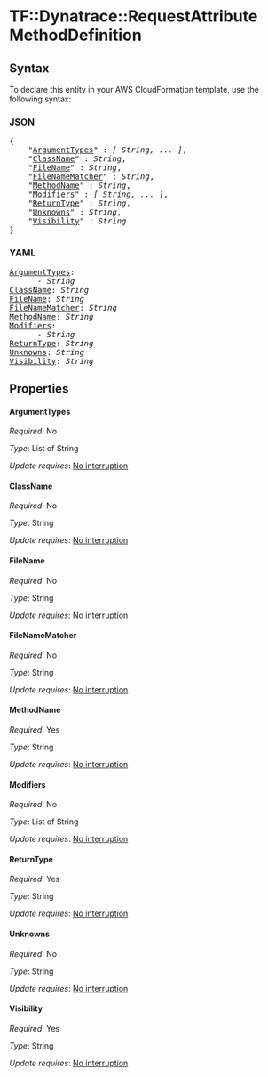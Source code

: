 # TF::Dynatrace::RequestAttribute MethodDefinition

## Syntax

To declare this entity in your AWS CloudFormation template, use the following syntax:

### JSON

<pre>
{
    "<a href="#argumenttypes" title="ArgumentTypes">ArgumentTypes</a>" : <i>[ String, ... ]</i>,
    "<a href="#classname" title="ClassName">ClassName</a>" : <i>String</i>,
    "<a href="#filename" title="FileName">FileName</a>" : <i>String</i>,
    "<a href="#filenamematcher" title="FileNameMatcher">FileNameMatcher</a>" : <i>String</i>,
    "<a href="#methodname" title="MethodName">MethodName</a>" : <i>String</i>,
    "<a href="#modifiers" title="Modifiers">Modifiers</a>" : <i>[ String, ... ]</i>,
    "<a href="#returntype" title="ReturnType">ReturnType</a>" : <i>String</i>,
    "<a href="#unknowns" title="Unknowns">Unknowns</a>" : <i>String</i>,
    "<a href="#visibility" title="Visibility">Visibility</a>" : <i>String</i>
}
</pre>

### YAML

<pre>
<a href="#argumenttypes" title="ArgumentTypes">ArgumentTypes</a>: <i>
      - String</i>
<a href="#classname" title="ClassName">ClassName</a>: <i>String</i>
<a href="#filename" title="FileName">FileName</a>: <i>String</i>
<a href="#filenamematcher" title="FileNameMatcher">FileNameMatcher</a>: <i>String</i>
<a href="#methodname" title="MethodName">MethodName</a>: <i>String</i>
<a href="#modifiers" title="Modifiers">Modifiers</a>: <i>
      - String</i>
<a href="#returntype" title="ReturnType">ReturnType</a>: <i>String</i>
<a href="#unknowns" title="Unknowns">Unknowns</a>: <i>String</i>
<a href="#visibility" title="Visibility">Visibility</a>: <i>String</i>
</pre>

## Properties

#### ArgumentTypes

_Required_: No

_Type_: List of String

_Update requires_: [No interruption](https://docs.aws.amazon.com/AWSCloudFormation/latest/UserGuide/using-cfn-updating-stacks-update-behaviors.html#update-no-interrupt)

#### ClassName

_Required_: No

_Type_: String

_Update requires_: [No interruption](https://docs.aws.amazon.com/AWSCloudFormation/latest/UserGuide/using-cfn-updating-stacks-update-behaviors.html#update-no-interrupt)

#### FileName

_Required_: No

_Type_: String

_Update requires_: [No interruption](https://docs.aws.amazon.com/AWSCloudFormation/latest/UserGuide/using-cfn-updating-stacks-update-behaviors.html#update-no-interrupt)

#### FileNameMatcher

_Required_: No

_Type_: String

_Update requires_: [No interruption](https://docs.aws.amazon.com/AWSCloudFormation/latest/UserGuide/using-cfn-updating-stacks-update-behaviors.html#update-no-interrupt)

#### MethodName

_Required_: Yes

_Type_: String

_Update requires_: [No interruption](https://docs.aws.amazon.com/AWSCloudFormation/latest/UserGuide/using-cfn-updating-stacks-update-behaviors.html#update-no-interrupt)

#### Modifiers

_Required_: No

_Type_: List of String

_Update requires_: [No interruption](https://docs.aws.amazon.com/AWSCloudFormation/latest/UserGuide/using-cfn-updating-stacks-update-behaviors.html#update-no-interrupt)

#### ReturnType

_Required_: Yes

_Type_: String

_Update requires_: [No interruption](https://docs.aws.amazon.com/AWSCloudFormation/latest/UserGuide/using-cfn-updating-stacks-update-behaviors.html#update-no-interrupt)

#### Unknowns

_Required_: No

_Type_: String

_Update requires_: [No interruption](https://docs.aws.amazon.com/AWSCloudFormation/latest/UserGuide/using-cfn-updating-stacks-update-behaviors.html#update-no-interrupt)

#### Visibility

_Required_: Yes

_Type_: String

_Update requires_: [No interruption](https://docs.aws.amazon.com/AWSCloudFormation/latest/UserGuide/using-cfn-updating-stacks-update-behaviors.html#update-no-interrupt)

